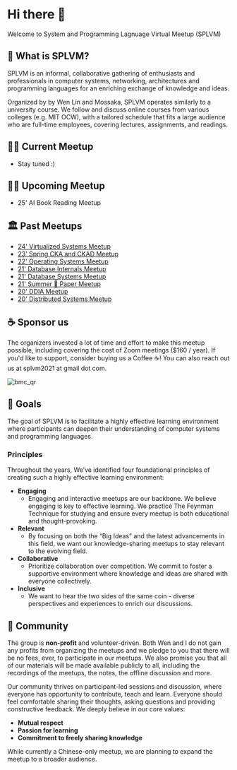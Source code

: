 # Hi there 👋

Welcome to System and Programming Lagnuage Virtual Meetup (SPLVM)

## 🌈 What is SPLVM?

SPLVM is an informal, collaborative gathering of enthusiasts and professionals in computer systems, networking, architectures and programming languages for an enriching exchange of knowledge and ideas.

Organized by by Wen Lin and Mossaka, SPLVM operates similarly to a university course. We follow and discuss online courses from various colleges (e.g. MIT OCW), with a tailored schedule that fits a large audience who are full-time employees, covering lectures, assignments, and readings.

## 👩‍💻 Current Meetup

- Stay tuned :)

## 🧑‍💻 Upcoming Meetup

- 25' AI Book Reading Meetup 

## 🏛️ Past Meetups
- [24' Virtualized Systems Meetup](https://github.com/splvm/virtsys-meetup)
- [23' Spring CKA and CKAD Meetup](https://github.com/splvm/spring_cka_d_meetup)
- [22' Operating Systems Meetup](https://splvm.github.io/os-meetup/)
- [21' Database Internals Meetup](https://github.com/splvm/dbinternals-meetup)
- [21' Database Systems Meetup](https://splvm.github.io/database-meetup/)
- [21' Summer 💙 Paper Meetup](https://splvm.github.io/summer_love_paper_meetup/)
- [20' DDIA Meetup](https://github.com/splvm/ddia-meetup)
- [20' Distributed Systems Meetup](https://splvm.github.io/distsys-meetup/)

## ☕️ Sponsor us

The organizers invested a lot of time and effort to make this meetup possible, including covering the cost of Zoom meetings ($160 / year). If you'd like to support, consider buying us a Coffee ☕️! You can also reach out us at splvm2021 at gmail dot com.

![bmc_qr](https://github.com/splvm/.github/assets/5447827/22573d73-0135-427e-8261-a361cd2ccf1b)


## 🎯 Goals
The goal of SPLVM is to facilitate a highly effective learning environment where participants can deepen their understanding of computer systems and programming languages.

### Principles

Throughout the years, We’ve identified four foundational principles of creating such a highly effective learning environment: 

- **Engaging**
    - Engaging and interactive meetups are our backbone. We believe engaging is key to effective learning. We practice The Feynman Technique for studying and ensure every meetup is both educational and thought-provoking.
- **Relevant**
    - By focusing on both the “Big Ideas” and the latest advancements in this field, we want our knowledge-sharing meetups to stay relevant to the evolving field.
- **Collaborative**
    - Prioritize collaboration over competition. We commit to foster a supportive environment where knowledge and ideas are shared with everyone collectively.
- **Inclusive**
    - We want to hear the two sides of the same coin - diverse perspectives and experiences to enrich our discussions.

## 👥 Community

The group is **non-profit** and volunteer-driven. Both Wen and I do not gain any profits from organizing the meetups and we pledge to you that there will be no fees, ever, to participate in our meetups. We also promise you that all of our materials will be made available publicly to all, including the recordings of the meetups, the notes, the offline discussion and more.

Our community thrives on participant-led sessions and discussion, where everyone has opportunity to contribute, teach and learn. Everyone should feel comfortable sharing their thoughts, asking questions and providing constructive feedback. We deeply believe in our core values:

- **Mutual respect**
- **Passion for learning**
- **Commitment to freely sharing knowledge**

While currently a Chinese-only meetup, we are planning to expand the meetup to a broader audience.

